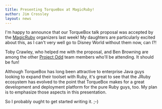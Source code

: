 ```yaml
---
title: Presenting TorqueBox at MagicRuby!
author: Jim Crossley
layout: news
---
```

I'm happy to announce that our TorqueBox talk proposal was accepted
by the [MagicRuby](http://magic-ruby.com) organizers last week!  My
daughters are particularly excited about this, as I can't very well go
to Disney World without them now, can I?!

Toby Crawley, who helped me with the proposal, and Ben Browning are
among the other [Project Odd](http://projectodd.org) team members
who'll be attending.  It should be fun!

Although TorqueBox has long been attractive to enterprise Java guys
looking to expand their toolset with Ruby, it's great to see that the
JRuby ecosystem has evolved to the point that TorqueBox makes for a
great development and deployment platform for the pure Ruby guys, too.
My plan is to emphasize those aspects in this presentation.

So I probably ought to get started writing it.  ;-)